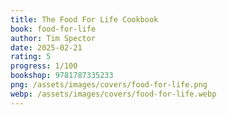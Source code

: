 ```yaml
---
title: The Food For Life Cookbook
book: food-for-life
author: Tim Spector
date: 2025-02-21
rating: 5
progress: 1/100
bookshop: 9781787335233
png: /assets/images/covers/food-for-life.png
webp: /assets/images/covers/food-for-life.webp
---
```

